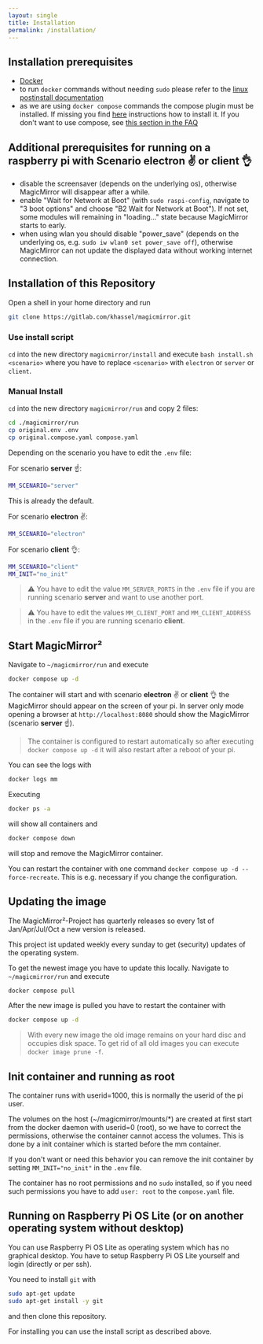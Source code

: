 ```yaml
---
layout: single
title: Installation
permalink: /installation/
---
```

## Installation prerequisites

- [Docker](https://docs.docker.com/engine/installation/)
- to run `docker` commands without needing `sudo` please refer to the [linux postinstall documentation](https://docs.docker.com/engine/install/linux-postinstall/#manage-docker-as-a-non-root-user)
- as we are using `docker compose` commands the compose plugin must be installed. If missing you find [here](https://docs.docker.com/compose/install/linux/) instructions how to install it. If you don't want to use compose, see [this section in the FAQ](/magicmirror/faq/#how-to-start-magicmirror-without-using-composeyaml-files)

## Additional prerequisites for running on a raspberry pi with Scenario **electron** ✌️ or **client** 👌

- disable the screensaver (depends on the underlying os), otherwise MagicMirror will disappear after a while.
- enable "Wait for Network at Boot" (with `sudo raspi-config`, navigate to "3 boot options" and choose "B2 Wait for Network at Boot"). If not set, some modules will remaining in "loading..." state because MagicMirror starts to early.
- when using wlan you should disable "power_save" (depends on the underlying os, e.g. `sudo iw wlan0 set power_save off`), otherwise MagicMirror can not update the displayed data without working internet connection.

## Installation of this Repository

Open a shell in your home directory and run
```bash
git clone https://gitlab.com/khassel/magicmirror.git
```

### Use install script

`cd` into the new directory `magicmirror/install` and  execute `bash install.sh <scenario>` where you have to replace `<scenario>` with `electron` or `server` or `client`.

### Manual Install

`cd` into the new directory `magicmirror/run` and copy 2 files:

```bash
cd ./magicmirror/run
cp original.env .env
cp original.compose.yaml compose.yaml
```

Depending on the scenario you have to edit the `.env` file:

For scenario **server** ☝️:
```bash
MM_SCENARIO="server"
```

This is already the default.

For scenario **electron** ✌️:
```bash
MM_SCENARIO="electron"
```

For scenario **client** 👌:
```bash
MM_SCENARIO="client"
MM_INIT="no_init"
```

> ⚠️ You have to edit the value `MM_SERVER_PORTS` in the `.env` file if you are running scenario **server** and want to use another port.

> ⚠️ You have to edit the values `MM_CLIENT_PORT` and `MM_CLIENT_ADDRESS` in the `.env` file if you are running scenario **client**.

## Start MagicMirror²

Navigate to `~/magicmirror/run` and execute

```bash
docker compose up -d
```

The container will start and with scenario **electron** ✌️ or **client** 👌 the MagicMirror should appear on the screen of your pi. In server only mode opening a browser at `http://localhost:8080` should show the MagicMirror (scenario **server** ☝️).

> The container is configured to restart automatically so after executing `docker compose up -d` it will also restart after a reboot of your pi.


You can see the logs with

```bash
docker logs mm
```

Executing
```bash
docker ps -a
```
will show all containers and 

```bash
docker compose down
```

will stop and remove the MagicMirror container.

You can restart the container with one command `docker compose up -d --force-recreate`. This is e.g. necessary if you change the configuration.

## Updating the image

The MagicMirror²-Project has quarterly releases so every 1st of Jan/Apr/Jul/Oct a new version is released.

This project ist updated weekly every sunday to get (security) updates of the operating system.

To get the newest image you have to update this locally. Navigate to `~/magicmirror/run` and execute

```bash
docker compose pull
```

After the new image is pulled you have to restart the container with

```bash
docker compose up -d
```

> With every new image the old image remains on your hard disc and occupies disk space. To get rid of all old images you can execute `docker image prune -f`.

## Init container and running as root

The container runs with userid=1000, this is normally the userid of the pi user.

The volumes on the host (~/magicmirror/mounts/*) are created at first start from the docker daemon with userid=0 (root), so we have to correct the permissions, otherwise the container cannot access the volumes. This is done by a init container which is started before the mm container.

If you don't want or need this behavior you can remove the init container by setting `MM_INIT="no_init"` in the `.env` file.

The container has no root permissions and no `sudo` installed, so if you need such permissions you have to add `user: root` to the `compose.yaml` file.

## Running on Raspberry Pi OS Lite (or on another operating system without desktop)

You can use Raspberry Pi OS Lite as operating system which has no graphical desktop. You have to setup Raspberry Pi OS Lite yourself and login (directly or per ssh).

You need to install `git` with

```bash
sudo apt-get update
sudo apt-get install -y git
```

and then clone this repository.

For installing you can use the install script as described above.